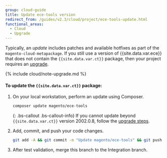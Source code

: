 ```yaml
---
group: cloud-guide
title: Update ece-tools version
redirect_from: /guides/v2.3/cloud/project/ece-tools-update.html
functional_areas:
  - Cloud
  - Upgrade
---
```


Typically, an _update_ includes patches and available hotfixes as part of the `magento-cloud-metapackage`. If you still use a version of {{site.data.var.ece}} that does not contain the `{{site.data.var.ct}}` package, then your project requires an [upgrade]({{page.baseurl}}/cloud/project/ece-tools-upgrade-project.html).

{% include cloud/note-upgrade.md %}

#### To update the `{{site.data.var.ct}}` package:

1. On your local workstation, perform an update using Composer.

   ```bash
   composer update magento/ece-tools
   ```

   {: .bs-callout .bs-callout-info}
   If you cannot update beyond `{{site.data.var.ct}}` version 2002.0.8, follow the [upgrade steps]({{page.baseurl}}/cloud/project/ece-tools-upgrade-project.html).

2. Add, commit, and push your code changes.

   ```bash
   git add -A && git commit -m "Update magento/ece-tools" && git push origin <branch name>
   ```

3. After test validation, merge this branch to the Integration branch.


